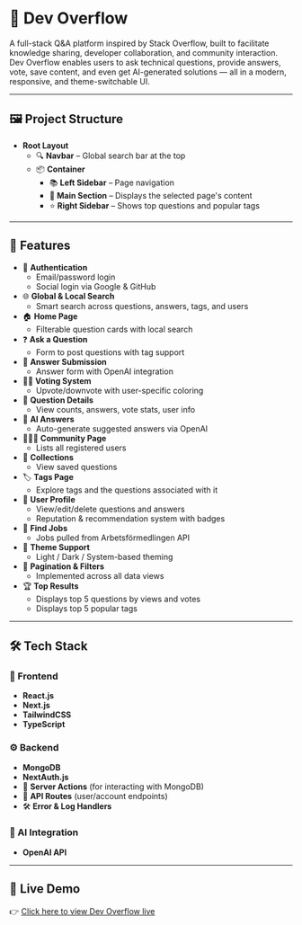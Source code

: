 # 💬 Dev Overflow

A full-stack Q&A platform inspired by Stack Overflow, built to facilitate knowledge sharing, developer collaboration, and community interaction. Dev Overflow enables users to ask technical questions, provide answers, vote, save content, and even get AI-generated solutions — all in a modern, responsive, and theme-switchable UI.

---

## 🖼️ Project Structure

- **Root Layout**
  - 🔍 **Navbar** – Global search bar at the top
  - 📦 **Container**
    - 📚 **Left Sidebar** – Page navigation
    - 📄 **Main Section** – Displays the selected page's content
    - ⭐ **Right Sidebar** – Shows top questions and popular tags

---

## 🚀 Features

- 🔐 **Authentication**
  - Email/password login
  - Social login via Google & GitHub
- 🌐 **Global & Local Search**
  - Smart search across questions, answers, tags, and users
- 🏠 **Home Page**
  - Filterable question cards with local search
- ❓ **Ask a Question**
  - Form to post questions with tag support
- 💬 **Answer Submission**
  - Answer form with OpenAI integration
- 🔼🔽 **Voting System**
  - Upvote/downvote with user-specific coloring
- 🧾 **Question Details**
  - View counts, answers, vote stats, user info
- 🧠 **AI Answers**
  - Auto-generate suggested answers via OpenAI
- 🧑‍🤝‍🧑 **Community Page**
  - Lists all registered users
- 📁 **Collections**
  - View saved questions
- 🏷️ **Tags Page**
  - Explore tags and the questions associated with it
- 🧑 **User Profile**
  - View/edit/delete questions and answers
  - Reputation & recommendation system with badges
- 💼 **Find Jobs**
  - Jobs pulled from Arbetsförmedlingen API
- 🎨 **Theme Support**
  - Light / Dark / System-based theming
- 📄 **Pagination & Filters**
  - Implemented across all data views
- 🏆 **Top Results**
  - Displays top 5 questions by views and votes
  - Displays top 5 popular tags

---

## 🛠️ Tech Stack

### 🧩 Frontend

- **React.js**
- **Next.js**
- **TailwindCSS**
- **TypeScript**

### ⚙️ Backend

- **MongoDB**
- **NextAuth.js**
- 🔧 **Server Actions** (for interacting with MongoDB)
- 🔗 **API Routes** (user/account endpoints)
- 🛠️ **Error & Log Handlers**

### 🧠 AI Integration

- **OpenAI API**

---

## 🔗 Live Demo

👉 [Click here to view Dev Overflow live](https://nextjs-devflow-nu.vercel.app/)
